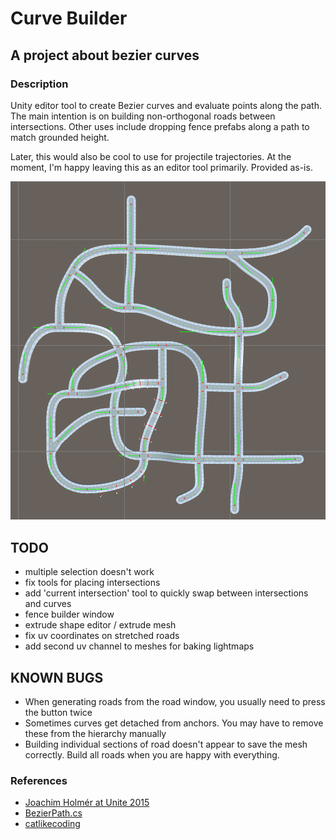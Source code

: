 # Curve Builder
## A project about bezier curves

### Description
Unity editor tool to create Bezier curves and evaluate points along the path. The main intention is on building non-orthogonal roads between intersections. Other uses include dropping fence prefabs along a path to match grounded height.

Later, this would also be cool to use for projectile trajectories. At the moment, I'm happy leaving this as an editor tool primarily. Provided as-is.

![overview](/imgs/overview.png)


## TODO
* multiple selection doesn't work
* fix tools for placing intersections
* add 'current intersection' tool to quickly swap between intersections and curves
* fence builder window
* extrude shape editor / extrude mesh
* fix uv coordinates on stretched roads
* add second uv channel to meshes for baking lightmaps

## KNOWN BUGS
* When generating roads from the road window, you usually need to press the button twice
* Sometimes curves get detached from anchors. You may have to remove these from the hierarchy manually
* Building individual sections of road doesn't appear to save the mesh correctly. Build all roads when you are happy with everything.


### References
* [Joachim Holmér at Unite 2015](https://www.youtube.com/watch?v=o9RK6O2kOKo)
* [BezierPath.cs](http://www.devmag.org.za/downloads/bezier_curves/BezierPath.cs)
* [catlikecoding](http://catlikecoding.com/unity/tutorials/curves-and-splines/)
